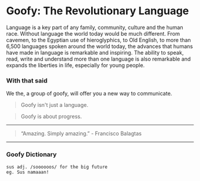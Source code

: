 # Goofy: The Revolutionary Language

Language is a key part of any family, community, culture and the human race. Without language the world today would be much different. From cavemen, to the Egyptian use of hieroglyphics, to Old English, to more than 6,500 languages spoken around the world today, the advances that humans have made in language is remarkable and inspiring. The ability to speak, read, write and understand more than one language is also remarkable and expands the liberties in life, especially for young people.

### With that said

We the, a group of goofy, will offer you a new way to communicate.

> Goofy isn't just a language.

> Goofy is about progress.

----
> “Amazing. Simply amazing.” - Francisco Balagtas
----

### Goofy Dictionary
```
sus adj. /soooooos/ for the big future
eg. Sus namaaan!
```

